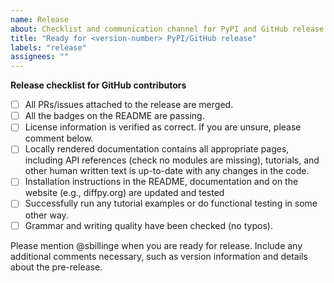 ```yaml
---
name: Release
about: Checklist and communication channel for PyPI and GitHub release
title: "Ready for <version-number> PyPI/GitHub release"
labels: "release"
assignees: ""
---
```


**Release checklist for GitHub contributors**

- [ ] All PRs/issues attached to the release are merged.
- [ ] All the badges on the README are passing.
- [ ] License information is verified as correct. If you are unsure, please comment below.
- [ ] Locally rendered documentation contains all appropriate pages, including API references (check no modules are 
  missing), tutorials, and other human written text is up-to-date with any changes in the code.
- [ ] Installation instructions in the README, documentation and on the website (e.g., diffpy.org) are updated and 
  tested
- [ ] Successfully run any tutorial examples or do functional testing in some other way.
- [ ] Grammar and writing quality have been checked (no typos).

Please mention @sbillinge when you are ready for release. Include any additional comments necessary, such as 
version information and details about the pre-release.
